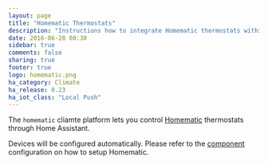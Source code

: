 ```yaml
---
layout: page
title: "Homematic Thermostats"
description: "Instructions how to integrate Homematic thermostats within Home Assistant."
date: 2016-06-28 08:30
sidebar: true
comments: false
sharing: true
footer: true
logo: homematic.png
ha_category: Climate
ha_release: 0.23
ha_iot_class: "Local Push"
---
```



The `homematic` cliamte platform lets you control [Homematic](http://www.homematic.com/) thermostats through Home Assistant.

Devices will be configured automatically. Please refer to the [component](/components/homematic/) configuration on how to setup Homematic.
